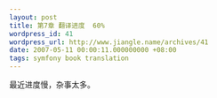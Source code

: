 ```yaml
---
layout: post
title: 第7章 翻译进度  60%
wordpress_id: 41
wordpress_url: http://www.jiangle.name/archives/41
date: 2007-05-11 00:00:11.000000000 +08:00
tags: symfony book translation
---
```

最近进度慢，杂事太多。
